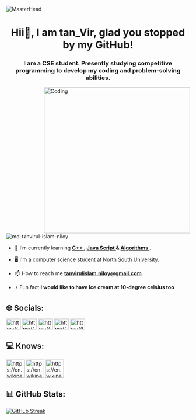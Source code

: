 ![MasterHead](https://i.pinimg.com/originals/0f/25/e4/0f25e4668c1c7740b5ed41835339d67f.gif)

<h1 align="center"> Hii👋, I am tan_Vir, glad you stopped by my GitHub!
</h1>
<h3 align="center">I am a CSE student. Presently studying competitive programming to develop my coding and problem-solving abilities.</h3>
<img align="right" alt="Coding" width="400" src="https://res.cloudinary.com/practicaldev/image/fetch/s--R5KgC1bh--/c_limit%2Cf_auto%2Cfl_progressive%2Cq_66%2Cw_880/https://dev-to-uploads.s3.amazonaws.com/i/oi2rwsde00xo9ou6jwsl.gif">

<p align="left"> <img src="https://komarev.com/ghpvc/?username=md-tanvirul-islam-niloy&label=Profile%20views&color=0e75b6&style=flat" alt="md-tanvirul-islam-niloy" /> </p>

- 🌱 I’m currently learning **<a href="https://en.wikipedia.org/wiki/C%2B%2B"> C++ </a>, <a href="https://en.wikipedia.org/wiki/JavaScript"> Java Script </a>  & <a href="https://www.geeksforgeeks.org/fundamentals-of-algorithms/"> Algorithms </a> .**

- 🖥  I'm a computer science student at <a href="http://www.northsouth.edu/"> North South University. </a>

- 📫 How to reach me **tanvirulislam.niloy@gmail.com**

- ⚡ Fun fact **I would like to have ice cream at 10-degree celsius too**


## 🌐 Socials:

<a href="https://www.linkedin.com/in/mohammad-tanvirul-islam-niloy-943834217/" target="blank"><img align="center" src="https://raw.githubusercontent.com/rahuldkjain/github-profile-readme-generator/master/src/images/icons/Social/linked-in-alt.svg" alt="https://www.linkedin.com/in/mohammad-tanvirul-islam-niloy-943834217/" height="30" width="40" /></a> 
<a href="https://www.facebook.com/profile.php?id=100009705485456" target="blank"><img align="center" src="https://raw.githubusercontent.com/rahuldkjain/github-profile-readme-generator/master/src/images/icons/Social/facebook.svg" alt="https://www.facebook.com/profile.php?id=100009705485456" height="30" width="40" /></a>
<a href="https://www.codechef.com/users/tan_vir17" target="blank"><img align="center" src="https://cdn.jsdelivr.net/npm/simple-icons@3.1.0/icons/codechef.svg" alt="https://www.codechef.com/users/tan_vir17" height="30" width="40" /></a>
<a href="https://codeforces.com/profile/tanvir17" target="blank"><img align="center" src="https://raw.githubusercontent.com/rahuldkjain/github-profile-readme-generator/master/src/images/icons/Social/codeforces.svg" alt="https://codeforces.com/profile/tanvir17" height="30" width="40" /></a>
<a href="https://leetcode.com/user4214mx/" target="blank"><img align="center" src="https://raw.githubusercontent.com/rahuldkjain/github-profile-readme-generator/master/src/images/icons/Social/leet-code.svg" alt="https://leetcode.com/user4214mx/" height="30" width="40" /></a>
</p>
 
 
  
## 💻 Knows:


<a href="https://en.wikipedia.org/wiki/C_(programming_language)" target="blank"><img align="center" src="https://img.icons8.com/color/512/c-programming.png" alt="https://en.wikipedia.org/wiki/C_(programming_language)" height="50" width="50" /></a> 
<a href="https://en.wikipedia.org/wiki/C%2B%2B" target="blank"><img align="center" src="https://img.icons8.com/color/512/c-plus-plus-logo.png" alt="https://en.wikipedia.org/wiki/C%2B%2B" height="50" width="50" /></a> 
<a href="https://en.wikipedia.org/wiki/Java_(programming_language)" target="blank"><img align="center" src="https://img.icons8.com/color/512/java-coffee-cup-logo--v2.png" alt="https://en.wikipedia.org/wiki/Java_(programming_language)" height="50" width="50" /></a> 


## 📊 GitHub Stats:

[![GitHub Streak](http://github-readme-streak-stats.herokuapp.com?user=Md-Tanvirul-Islam-Niloy&theme=dark&date_format=M%20j%5B%2C%20Y%5D)](https://git.io/streak-stats)


